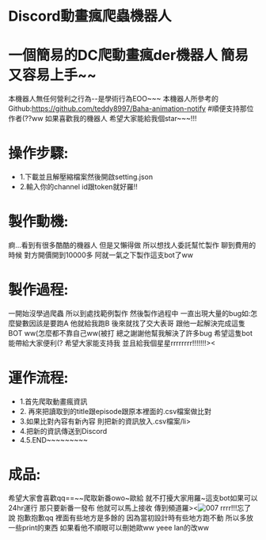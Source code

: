 # Discord動畫瘋爬蟲機器人

# 一個簡易的DC爬動畫瘋der機器人 簡易又容易上手~~
本機器人無任何營利之行為--是學術行為EOO~~~
本機器人所參考的Github:https://github.com/teddy8997/Baha-animation-notify  #順便支持那位作者(??ww
如果喜歡我的機器人 希望大家能給我個star~~~!!!

# 操作步驟:
   <ul>                                        
        <li>1.下載並且解壓縮檔案然後開啟setting.json</li>
        <li>2.輸入你的channel id跟token就好羅!!</li>
      </ul>

# 製作動機:
痾...看到有很多酷酷的機器人 但是又懶得做 所以想找人委託幫忙製作 聊到費用的時候 對方開價開到10000多 阿就一氣之下製作這支bot了ww

# 製作過程:
一開始沒學過爬蟲 所以到處找範例製作 然後製作過程中 一直出現大量的bug如:怎麼變數因該是要跑A 他就給我跑B 
後來就找了交大表哥 跟他一起解決完成這隻BOT ww(怎麼都不靠自己ww(被打
總之謝謝他幫我解決了許多bug 希望這隻bot能帶給大家便利(?
希望大家能支持我 並且給我個星星rrrrrrrr!!!!!!!><

# 運作流程:
   <ul>                                        
        <li>1.首先爬取動畫瘋資訊</li>
        <li>2. 再來把讀取到的title跟episode跟原本裡面的.csv檔案做比對</li>
        <li>3.如果比對內容有新內容 則把新的資訊放入.csv檔案/li>
        <li>4.把新的資訊傳送到Discord</li>
        <li>4.5.END~~~~~~~~~</li>
      </ul>

# 成品:
希望大家會喜歡qq==~~爬取新番owo~歐給 就不打擾大家用羅~這支bot如果可以24hr運行 那只要新番一發布 他就可以馬上接收 傳到頻道羅><![007](https://github.com/LittleBlack0001/Discord-/assets/87685533/72e0f1cd-090b-40eb-ba4a-a7285ef6b299)
rrrr!!!忘了說 抱歉抱歉qq 裡面有些地方是多餘的 因為當初設計時有些地方跑不動 所以多放一些print的東西 如果看他不順眼可以刪她歐ww yeee lan的改ww
